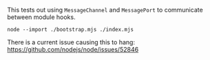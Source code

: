 This tests out using `MessageChannel` and `MessagePort` to communicate between module hooks.

```
node --import ./bootstrap.mjs ./index.mjs
```

There is a current issue causing this to hang: https://github.com/nodejs/node/issues/52846
